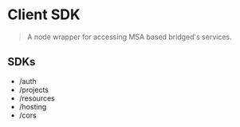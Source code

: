 # Client SDK
> A node wrapper for accessing MSA based bridged's services.



## SDKs

- /auth
- /projects
- /resources
- /hosting
- /cors